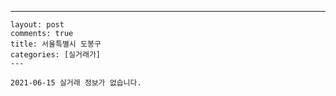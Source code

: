 ---
    layout: post
    comments: true
    title: 서울특별시 도봉구
    categories: [실거래가]
    ---

    2021-06-15 실거래 정보가 없습니다.

    